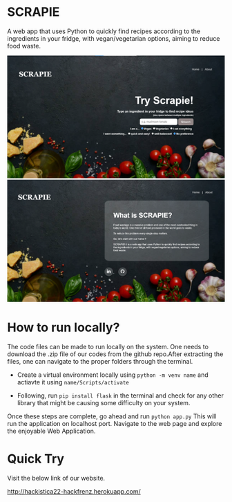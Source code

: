 # SCRAPIE

A web app that uses Python to quickly find recipes according to the ingredients in your fridge, with vegan/vegetarian options, aiming to reduce food waste.

<!-- ![showcase](/static/images/recipy-showcase.png) -->
![showcase](/static/images/scrapie-showcase_3.png)
![showcase](/static/images/scrapie-showcase_4.png)
<!-- ![showcase](/static/images/scrapie-showcase.png)
![showcase](/static/images/scrapie-showcase_2.png) -->

# How to run locally?

The code files can be made to run locally on the system. One needs to download the .zip file of our codes from the github repo.After extracting the files, one can navigate to the proper folders through the terminal.

* Create a virtual environment locally using `python -m venv name` and actiavte it using `name/Scripts/activate`

* Following, run `pip install flask` in the terminal and check for any other library that might be causing some difficulty on your system. 

Once these steps are complete, go ahead and run `python app.py` This will run the application on localhost port. Navigate to the web page and explore the enjoyable Web Application.

# Quick Try

Visit the below  link of our website.

http://hackistica22-hackfrenz.herokuapp.com/


